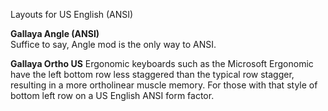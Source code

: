 Layouts for US English (ANSI)

**Gallaya Angle (ANSI)**  
Suffice to say, Angle mod is the only way to ANSI. 

**Gallaya Ortho US**
Ergonomic keyboards such as the Microsoft Ergonomic have the left bottom row less staggered than the typical row stagger, resulting in a more ortholinear muscle memory. For those with that style of bottom left row on a US English ANSI form factor.